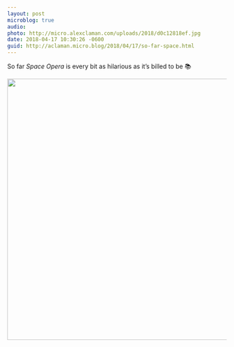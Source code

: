 ```yaml
---
layout: post
microblog: true
audio: 
photo: http://micro.alexclaman.com/uploads/2018/d0c12818ef.jpg
date: 2018-04-17 10:30:26 -0600
guid: http://aclaman.micro.blog/2018/04/17/so-far-space.html
---
```

So far *Space Opera* is every bit as hilarious as it’s billed to be 📚

<img src="http://micro.alexclaman.com/uploads/2018/d0c12818ef.jpg" width="600" height="600" />
